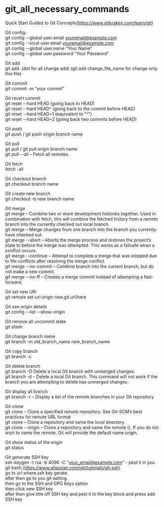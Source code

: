 # git_all_necessary_commands
Quick Start Guides to Git Concepts(https://www.gitkraken.com/learn/git) 

Git config:  
  git config --global user.email youremail@example.com  
  git config --local user.email youremail@example.com  
  git config --global user.name "Your Name"  
  git config --global user.password "Your Password"  
  
Git add   
    git add .(dot for all change add) (git add change_file_name for change only this file)
    
Git commit  
    git commit -m "your commit"  

Git revert commit  
    git reset --hard HEAD       (going back to HEAD)   
    git reset --hard HEAD^      (going back to the commit before HEAD)  
    git reset --hard HEAD~1     (equivalent to "^")  
    git reset --hard HEAD~2     (going back two commits before HEAD)  

Git push  
    git push / git push origin branch name
    
Git pull  
    git pull / git pull origin branch name  
    git pull --all  – Fetch all remotes. 
    
Git fetch   
    fetch -all  
    
Git checkout branch  
    git checkout branch name  
    
Git create new branch  
    git checkout -b new branch name  
    
Git merge  
    git merge – Combine two or more development histories together. Used in combination with fetch, this will combine the fetched history from a remote branch into the     currently checked out local branch.  
    git merge <branch-name> – Merge changes from one branch into the branch you currently have checked out.  
    git merge --abort – Aborts the merge process and restores the project’s state to before the merge was attempted. This works as a failsafe when a conflict occurs.  
    git merge --continue – Attempt to complete a merge that was stopped due to file conflicts after resolving the merge conflict.  
    git merge --no-commit – Combine branch into the current branch, but do not make a new commit.  
    git merge --no-ff – Creates a merge commit instead of attempting a fast-forward.  
    
Git set new URl  
    git remote set-url origin new.git.url/here  
    
Git see origin details  
    git config --list --show-origin  
    
Git remove all uncommit state  
    git stash  
    
Git change branch name  
    git branch -m old_branch_name new_branch_name  
    
Git copy branch   
    git branch -c  
    
Git delete branch  
    git branch -D <branch-name> Delete a local Git branch with unmerged changes.  
    git branch -d <branch-name> – Delete a local Git branch. This command will not work if the branch you are attempting to delete has unmerged changes.  
    
Git display all branch  
    git branch -r – Display a list of the remote branches in your Git repository  
    
Git clone  
    git clone <repository-url> – Clone a specified remote repository. See Git-SCM’s best practices for remote URL format   
    git clone <repository-url> <directory-name> – Clone a repository and name the local directory.   
    git clone <repository-url> --origin <name> – Clone a repository and name the remote (<name>). If you do not wish to name the remote, Git will provide the default       name origin.   
    
Git show status of the origin  
    git status  

Git generate SSH key   
    ssh-keygen -t rsa -b 4096 -C "your_email@example.com" - pest it in you git bash,(https://www.atlassian.com/git/tutorials/git-ssh)  
    go to url where ssh key gerate.  
    after then go to you git setting.  
    then go to the SSH and GPG Keys option   
    then click new SSH key   
    after then give title off SSH key and pest it to the key block and press add SSH key  
    

